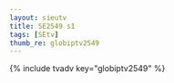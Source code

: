 ```yaml
--- 
layout: sieutv
title: SE2549 s1
tags: [SEtv]
thumb_re: globiptv2549
---
```

{% include tvadv key="globiptv2549" %} 
